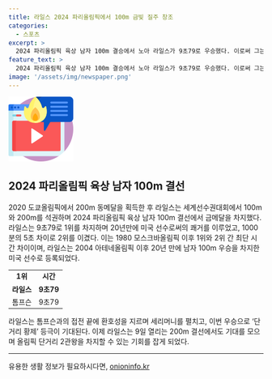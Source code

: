 ```yaml
---
title: 라일스 2024 파리올림픽에서 100m 금빛 질주 창조
categories:
  - 스포츠
excerpt: >
  2024 파리올림픽 육상 남자 100m 결승에서 노아 라일스가 9초79로 우승했다. 이로써 그는 20년 만에 미국 선수로서 100m에서의 금메달을 차지했고, 이번 올림픽에서 라일스는 200m에서도 우승의 기회를 가졌다. 육상 팬들에게 뜨거운 관심을 불러일으키고 있는 이번 올림픽의 주목할만한 순간이었다.
feature_text: >
  2024 파리올림픽 육상 남자 100m 결승에서 노아 라일스가 9초79로 우승했다. 이로써 그는 20년 만에 미국 선수로서 100m에서의 금메달을 차지했고, 이번 올림픽에서 라일스는 200m에서도 우승의 기회를 가졌다. 육상 팬들에게 뜨거운 관심을 불러일으키고 있는 이번 올림픽의 주목할만한 순간이었다.
image: '/assets/img/newspaper.png'
---
```


<p><img src="/assets/img/news.png" alt="rentncar 속보" /></p>

<h2 data-ke-size="size26">2024 파리올림픽 육상 남자 100m 결선</h2>

<p data-ke-size="size16">2020 도쿄올림픽에서 200m 동메달을 획득한 후 라일스는 세계선수권대회에서 100m와 200m를 석권하며 2024 파리올림픽 육상 남자 100m 결선에서 금메달을 차지했다. 라일스는 9초79로 1위를 차지하며 20년만에 미국 선수로써의 쾌거를 이루었고, 1000분의 5초 차이로 2위를 이겼다. 이는 1980 모스크바올림픽 이후 1위와 2위 간 최단 시간 차이이며, 라일스는 2004 아테네올림픽 이후 20년 만에 남자 100m 우승을 차지한 미국 선수로 등록되었다.</p>

<table>
  <tbody>
    <tr>
      <td style="text-align: center; height: 17px;"><b>1위</b></td>
      <td style="text-align: center; height: 17px;"><b>시간</b></td>
    </tr>
    <tr>
      <td style="text-align: center; height: 17px;"><b>라일스</b></td>
      <td style="text-align: center; height: 17px;"><b>9초79</b></td>
    </tr>
    <tr>
      <td style="text-align: center; height: 17px;">톰프슨</td>
      <td style="text-align: center; height: 17px;">9초79</td>
    </tr>
  </tbody>
</table>

<p data-ke-size="size16">라일스는 톰프슨과의 접전 끝에 환호성을 지르며 세리머니를 펼치고, 이번 우승으로 ‘단거리 황제’ 등극이 기대된다. 이제 라일스는 9일 열리는 200m 결선에서도 기대를 모으며 올림픽 단거리 2관왕을 차지할 수 있는 기회를 잡게 되었다.</p>

<hr>
유용한 생활 정보가 필요하시다면, <a href="https://onioninfo.kr" rel="dofollow">onioninfo.kr</a>


